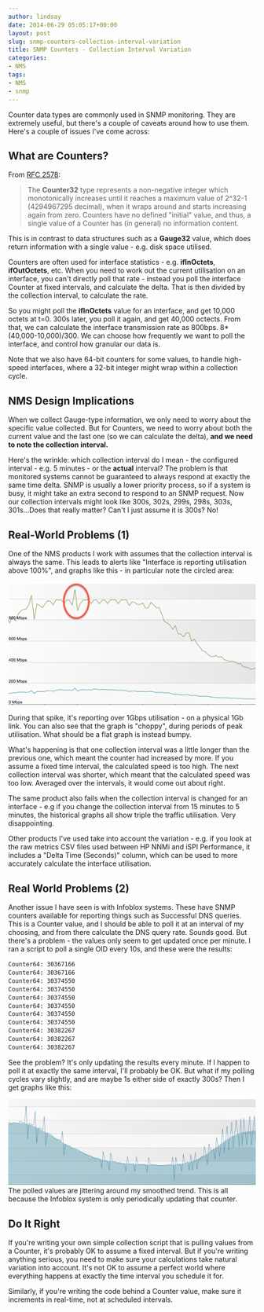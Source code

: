 ```yaml
---
author: lindsay
date: 2014-06-29 05:05:17+00:00
layout: post
slug: snmp-counters-collection-interval-variation
title: SNMP Counters - Collection Interval Variation
categories:
- NMS
tags:
- NMS
- snmp
---
```


Counter data types are commonly used in SNMP monitoring. They are extremely useful, but there's a couple of caveats around how to use them. Here's a couple of issues I've come across:



## What are Counters?



From [RFC 2578](http://tools.ietf.org/html/rfc2578#section-7.1.6):

> The **Counter32** type represents a non-negative integer which monotonically increases until it reaches a maximum value of 2^32-1 (4294967295 decimal), when it wraps around and starts increasing again from zero.
> Counters have no defined "initial" value, and thus, a single value of a Counter has (in general) no information content.

This is in contrast to data structures such as a **Gauge32** value, which does return information with a single value - e.g. disk space utilised.

Counters are often used for interface statistics - e.g. **ifInOctets**, **ifOutOctets**, etc. When you need to work out the current utilisation on an interface, you can't directly poll that rate - instead you poll the interface Counter at fixed intervals, and calculate the delta. That is then divided by the collection interval, to calculate the rate.

So you might poll the **ifInOctets** value for an interface, and get 10,000 octets at t=0. 300s later, you poll it again, and get 40,000 octects. From that, we can calculate the interface transmission rate as 800bps. 8*(40,000-10,000)/300. We can choose how frequently we want to poll the interface, and control how granular our data is.

Note that we also have 64-bit counters for some values, to handle high-speed interfaces, where a 32-bit integer might wrap within a collection cycle.



## NMS Design Implications



When we collect Gauge-type information, we only need to worry about the specific value collected. But for Counters, we need to worry about both the current value and the last one (so we can calculate the delta), **and we need to note the collection interval.**

Here's the wrinkle: which collection interval do I mean - the configured interval - e.g. 5 minutes - or the **actual** interval? The problem is that monitored systems cannot be guaranteed to always respond at exactly the same time delta. SNMP is usually a lower priority process, so if a system is busy, it might take an extra second to respond to an SNMP request. Now our collection intervals might look like 300s, 302s, 299s, 298s, 303s, 301s...Does that really matter? Can't I just assume it is 300s? No!



## Real-World Problems (1)



One of the NMS products I work with assumes that the collection interval is always the same. This leads to alerts like "Interface is reporting utilisation above 100%", and graphs like this - in particular note the circled area:

![Choppy Graph](/assets/2014/06/Choppy-Graph.png)

During that spike, it's reporting over 1Gbps utilisation - on a physical 1Gb link. You can also see that the graph is "choppy", during periods of peak utilisation. What should be a flat graph is instead bumpy.

What's happening is that one collection interval was a little longer than the previous one, which meant the counter had increased by more. If you assume a fixed time interval, the calculated speed is too high. The next collection interval was shorter, which meant that the calculated speed was too low. Averaged over the intervals, it would come out about right.

The same product also fails when the collection interval is changed for an interface - e.g if you change the collection interval from 15 minutes to 5 minutes, the historical graphs all show triple the traffic utilisation. Very disappointing.

Other products I've used take into account the variation - e.g. if you look at the raw metrics CSV files used between HP NNMi and iSPI Performance, it includes a "Delta Time (Seconds)" column, which can be used to more accurately calculate the interface utilisation.



## Real World Problems (2)



Another issue I have seen is with Infoblox systems. These have SNMP counters available for reporting things such as Successful DNS queries. This is a Counter value, and I should be able to poll it at an interval of my choosing, and from there calculate the DNS query rate. Sounds good. But there's a problem - the values only seem to get updated once per minute. I ran a script to poll a single OID every 10s, and these were the results:


```bash
Counter64: 30367166
Counter64: 30367166
Counter64: 30374550
Counter64: 30374550
Counter64: 30374550
Counter64: 30374550
Counter64: 30374550
Counter64: 30374550
Counter64: 30382267
Counter64: 30382267
Counter64: 30382267
```


See the problem? It's only updating the results every minute. If I happen to poll it at exactly the same interval, I'll probably be OK. But what if my polling cycles vary slightly, and are maybe 1s either side of exactly 300s? Then I get graphs like this:[![DNS Performance](/assets/2014/06/DNS-Performance1.png)](/assets/2014/06/DNS-Performance1.png)The polled values are jittering around my smoothed trend. This is all because the Infoblox system is only periodically updating that counter.



## Do It Right



If you're writing your own simple collection script that is pulling values from a Counter, it's probably OK to assume a fixed interval. But if you're writing anything serious, you need to make sure your calculations take natural variation into account. It's not OK to assume a perfect world where everything happens at exactly the time interval you schedule it for.

Similarly, if you're writing the code behind a Counter value, make sure it increments in real-time, not at scheduled intervals.
